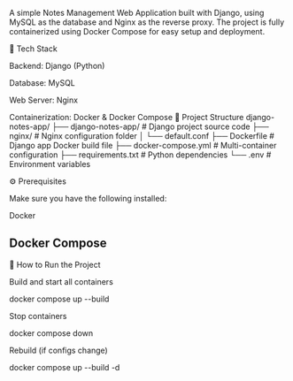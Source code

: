 A simple Notes Management Web Application built with Django, using MySQL as the database and Nginx as the reverse proxy. The project is fully containerized using Docker Compose for easy setup and deployment.

🚀 Tech Stack

Backend: Django (Python)

Database: MySQL

Web Server: Nginx

Containerization: Docker & Docker Compose
📁 Project Structure
django-notes-app/
├── django-notes-app/          # Django project source code
├── nginx/                     # Nginx configuration folder
│   └── default.conf
├── Dockerfile                 # Django app Docker build file
├── docker-compose.yml         # Multi-container configuration
├── requirements.txt           # Python dependencies
└── .env                       # Environment variables

⚙️ Prerequisites

Make sure you have the following installed:

Docker

Docker Compose
-------------------------------------------------------------
🐳 How to Run the Project

Build and start all containers

docker compose up --build


Stop containers

docker compose down


Rebuild (if configs change)

docker compose up --build -d